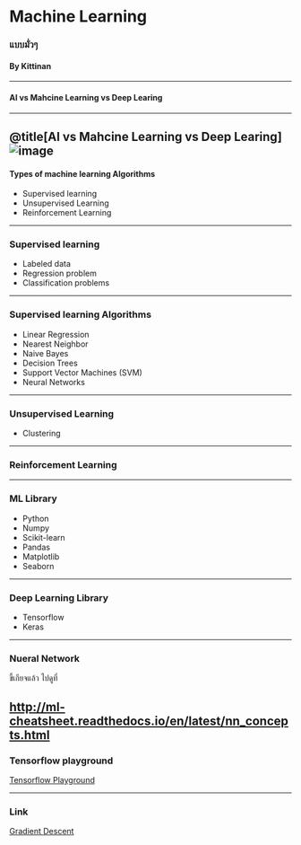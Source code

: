 <!-- .slide: class="center" -->
# Machine Learning

### แบบมั่วๆ

#### By Kittinan

---
<!-- .slide: class="center" -->
#### AI vs Mahcine Learning vs Deep Learing
---

@title[AI vs Mahcine Learning vs Deep Learing]
![image](https://blogs.nvidia.com/wp-content/uploads/2016/07/Deep_Learning_Icons_R5_PNG.jpg.png)
---

#### Types of machine learning Algorithms
- Supervised learning
- Unsupervised Learning
- Reinforcement Learning
---

### Supervised learning
- Labeled data
- Regression problem
- Classification problems
---

### Supervised learning Algorithms

- Linear Regression
- Nearest Neighbor
- Naive Bayes
- Decision Trees
- Support Vector Machines (SVM)
- Neural Networks
---

### Unsupervised Learning

- Clustering
---

### Reinforcement Learning
---

### ML Library
- Python
- Numpy
- Scikit-learn
- Pandas
- Matplotlib
- Seaborn
---

### Deep Learning Library 
- Tensorflow
- Keras
---

### Nueral Network

ขี้เกียจแล้ว ไปดูที่

http://ml-cheatsheet.readthedocs.io/en/latest/nn_concepts.html
---

### Tensorflow playground

[Tensorflow Playground](http://playground.tensorflow.org/#activation=tanh&batchSize=10&dataset=circle&regDataset=reg-plane&learningRate=0.03&regularizationRate=0&noise=0&networkShape=4,2&seed=0.72000&showTestData=false&discretize=false&percTrainData=50&x=true&y=true&xTimesY=false&xSquared=false&ySquared=false&cosX=false&sinX=false&cosY=false&sinY=false&collectStats=false&problem=classification&initZero=false&hideText=false)

---
### Link

[Gradient Descent](https://tupleblog.github.io/gradient-descent-part1/)


